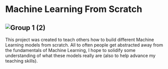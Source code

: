 # Machine Learning From Scratch
![Group 1 (2)](https://user-images.githubusercontent.com/94305488/143724589-1a5800ad-6c3e-468d-aada-cc0aea13eb17.png)
---
This project was created to teach others how to build different Machine Learning models from scratch. All to often people get abstracted away from the fundamentals of Machine Learning, 
I hope to solidify some understanding of what these models really are (also to help advance my teaching skills).
